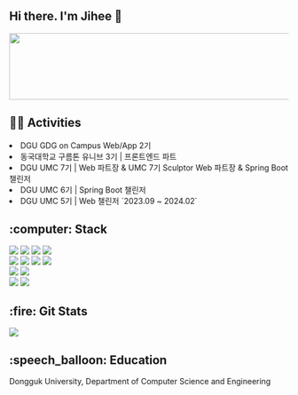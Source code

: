## Hi there. I'm Jihee 👋 
<a href="https://github.com/devxb/gitanimals">
  <img src="https://render.gitanimals.org/lines/munjji?pet-id=650943727206130459" width="1000" height="120"/>
</a>

<h2 algin = "center">🏃‍♀️ Activities</h2>
<li> DGU GDG on Campus Web/App 2기</li>
<li> 동국대학교 구름톤 유니브 3기 | 프론트엔드 파트</li>
<li> DGU UMC 7기 | Web 파트장 & UMC 7기 Sculptor Web 파트장 & Spring Boot 챌린저</li>
<li> DGU UMC 6기 | Spring Boot 챌린저</li>
<li> DGU UMC 5기 | Web 챌린저 `2023.09 ~ 2024.02`</li>

<h2 algin = "center">:computer: Stack</h2>
<div>
  <img src="https://img.shields.io/badge/Python-3776AB?style=flat-square&logo=Python&logoColor=white"/>
  <img src="https://img.shields.io/badge/C-A8B9CC?style=flat-square&logo=C&logoColor=white"/>
  <img src="https://img.shields.io/badge/C++-00599C?style=flat-square&logo=C%2B%2B&logoColor=white"/>
  <img src="https://img.shields.io/badge/Java-ED8B00?style=flat-square&logo=C%2B%2B&logoColor=white"/>
</div>
<div>
  <img src="https://img.shields.io/badge/HTML5-E34F26?style=flat-square&logo=html5&logoColor=white"/>
  <img src="https://img.shields.io/badge/CSS3-1572B6?style=flat-square&logo=css3&logoColor=white"/>
  <img src="https://img.shields.io/badge/JavaScript-F7DF1E?style=flat-square&logo=javascript&logoColor=black"/>
  <img src="https://img.shields.io/badge/Typescript-3178C6?style=flat-square&logo=Typescript&logoColor=white"/>
</div>
<div>
  <img src="https://img.shields.io/badge/React-61DAFB?style=flat-square&logo=React&logoColor=black"/>
  <img src="https://img.shields.io/badge/React Native-61DAFB?style=flat-square&logo=React&logoColor=black"/>
</div>
<div>
  <img src="https://img.shields.io/badge/Spring-6DB33F?style=flat-square&logo=Spring&logoColor=white"/>
  <img src="https://img.shields.io/badge/MySQL-4479A1?style=flat-square&logo=MySQL&logoColor=white"/>
</div>


<h2 algin = "center">:fire: Git Stats</h2>
<div ><img src="https://github-readme-stats.vercel.app/api?username=munjji&theme=graywhite&show_icons=true"/></div>

<h2 algin = "center">:speech_balloon: Education</h2>
<p>Dongguk University, Department of Computer Science and Engineering</p>

